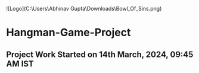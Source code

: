 ![Logo](C:\Users\Abhinav Gupta\Downloads\Bowl_Of_Sins.png)
# Hangman-Game-Project

## Project Work Started on 14th March, 2024, 09:45 AM IST
